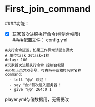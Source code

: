 # First_join_command  
####功能：
 - [X] 玩家首次进服执行命令(控制台权限)  
####配置文件： 
config.yml 
```
#执行命令延迟，如果工作异常请适当调大
# 单位task 20task=1秒
delay: 100
#玩家首次进服执行命令 控制台权限
#@p加上英文双引号，可支持带空格的玩家名称
command:
  - tell "@p" 欢迎！
  - say "@p"首次进入服务器！
  - give "@p" 264:0 1
```
player.yml存储数据用，无需更改